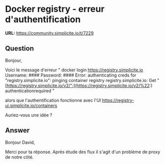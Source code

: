 # Docker registry - erreur d'authentification

**URL:** https://community.simplicite.io/t/7229

## Question
Bonjour,

Voici le message d'erreur 
"
docker login https://registry.simplicite.io
Username: ####
Password: ####
Error: authenticating creds for "registry.simplicite.io": pinging container registry registry.simplicite.io: Get "[https://registry.simplicite.io/v2/":](https://registry.simplicite.io/v2/%22:) authenticationrequired
"

alors que l'authentification fonctionne avec l'UI
https://registry-ui.simplicite.io/containers

Auriez-vous une idée ?

## Answer
Bonjour David,

Merci pour ta réponse.
Après étude des flux il s'agit d'un problème de proxy de notre côté.
